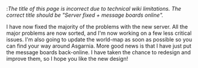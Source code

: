 :*The title of this page is incorrect due to technical wiki limitations. The correct title should be "Server fixed + message boards online".*

I have now fixed the majority of the problems with the new server. All the major problems are now sorted, and I'm now working on a few less critical issues. I'm also going to update the world-map as soon as possible so you can find your way around Asgarnia.
More good news is that I have just put the message boards back-online. I have taken the chance to redesign and improve them, so I hope you like the new design!
